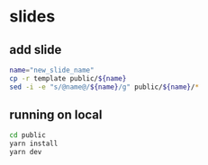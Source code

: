 # slides

## add slide
```sh
name="new_slide_name"
cp -r template public/${name}
sed -i -e "s/@name@/${name}/g" public/${name}/*
```

## running on local
```sh
cd public
yarn install
yarn dev
```
